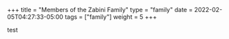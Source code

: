 +++
title = "Members of the Zabini Family"
type = "family"
date = 2022-02-05T04:27:33-05:00
tags = ["family"]
weight = 5
+++

test
